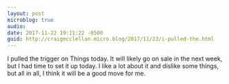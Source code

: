 ```yaml
---
layout: post
microblog: true
audio: 
date: 2017-11-22 19:11:22 -0500
guid: http://craigmcclellan.micro.blog/2017/11/23/i-pulled-the.html
---
```

I pulled the trigger on Things today. It will likely go on sale in the next week, but I had time to set it up today. I like a lot about it and dislike some things, but all in all, I think it will be a good move for me.
